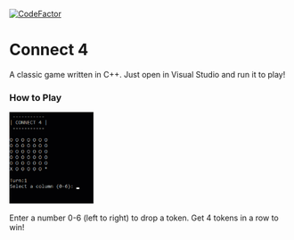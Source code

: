 [![CodeFactor](https://www.codefactor.io/repository/github/stanecobalt/connect-4/badge?s=4f6cb658350cdef4a8538db8251e344ab3a13bf0)](https://www.codefactor.io/repository/github/stanecobalt/connect-4)

# Connect 4
A classic game written in C++.
Just open in Visual Studio and run it to play!

### How to Play
<img src="images/playthrough.gif" alt="animated playthrough of connect 4" width="30%" />

Enter a number 0-6 (left to right) to drop a token. Get 4 tokens in a row to win!

